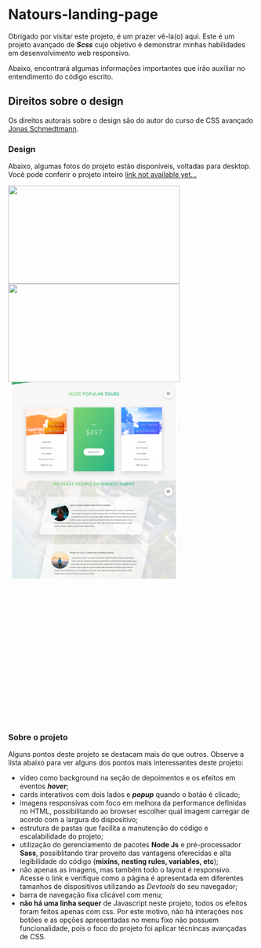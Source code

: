 # Natours-landing-page

Obrigado por visitar este projeto, é um prazer vê-la(o) aqui. Este é um projeto avançado de ***Scss*** cujo objetivo é demonstrar minhas habilidades em desenvolvimento web responsivo.

Abaixo, encontrará algumas informações importantes que irão auxiliar no entendimento do código escrito.

## Direitos sobre o design

Os direitos autorais sobre o design são do autor do curso de CSS avançado [Jonas Schmedtmann](https://www.udemy.com/user/jonasschmedtmann/).

### Design

Abaixo, algumas fotos do projeto estão disponíveis, voltadas para desktop. Você pode conferir o projeto inteiro [link not available yet...]()

<img src="https://raw.githubusercontent.com/tsirianni/random-images/main/Natour/Natour%20header%20-%20desktop.png" height="200" width="350" align="center">
<img src="https://raw.githubusercontent.com/tsirianni/random-images/main/Natour/Natour%20about%20-%20desktop.png" height="200" width="350" align="center">
<img src="https://raw.githubusercontent.com/tsirianni/random-images/main/Natour/Natour%20cards%20-%20desktop.png" height="200" width="350" align="center">
<img src="https://raw.githubusercontent.com/tsirianni/random-images/main/Natour/Natour%20reviews%20-%20desktop.png" height="200" width="350" align="center">
</br></br></br></br></br></br></br></br></br></br></br></br></br></br></br></br></br></br>

### Sobre o projeto
Alguns pontos deste projeto se destacam mais do que outros. Observe a lista abaixo para ver alguns dos pontos mais interessantes deste projeto:

* vídeo como background na seção de depoimentos e os efeitos em eventos ***hover***;
* cards interativos com dois lados e ***popup*** quando o botão é clicado;
* imagens responsivas com foco em melhora da performance definidas no HTML, possibilitando ao browser escolher qual imagem carregar de acordo com a largura do dispositivo;
* estrutura de pastas que facilita a manutenção do código e escalabilidade do projeto;
* utilização do gerenciamento de pacotes **Node Js** e pré-processador **Sass**, possiblitando tirar proveito das vantagens oferecidas e alta legibilidade do código (**mixins, nesting rules, variables, etc**);
* não apenas as imagens, mas também todo o layout é responsivo. Acesse o link e verifique como a página é apresentada em diferentes tamanhos de dispositivos utilizando as *Devtools* do seu navegador;
* barra de navegação fixa clicável com menu;
* **não há uma linha sequer** de Javascript neste projeto, todos os efeitos foram feitos apenas com css. Por este motivo, não há interações nos botões e as opções apresentadas no menu fixo não possuem funcionalidade, pois o foco do projeto foi aplicar técnincas avançadas de CSS.